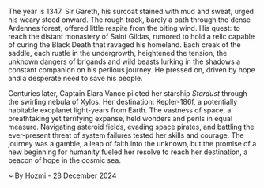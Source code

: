 
The year is 1347.  Sir Gareth, his surcoat stained with mud and sweat, urged his weary steed onward.  The rough track, barely a path through the dense Ardennes forest, offered little respite from the biting wind.  His quest: to reach the distant monastery of Saint Gildas, rumored to hold a relic capable of curing the Black Death that ravaged his homeland.  Each creak of the saddle, each rustle in the undergrowth, heightened the tension, the unknown dangers of brigands and wild beasts lurking in the shadows a constant companion on his perilous journey.  He pressed on, driven by hope and a desperate need to save his people.

Centuries later, Captain Elara Vance piloted her starship *Stardust* through the swirling nebula of Xylos.  Her destination: Kepler-186f, a potentially habitable exoplanet light-years from Earth.  The vastness of space, a breathtaking yet terrifying expanse, held wonders and perils in equal measure.  Navigating asteroid fields, evading space pirates, and battling the ever-present threat of system failures tested her skills and courage.  The journey was a gamble, a leap of faith into the unknown, but the promise of a new beginning for humanity fueled her resolve to reach her destination, a beacon of hope in the cosmic sea.

~ By Hozmi - 28 December 2024

